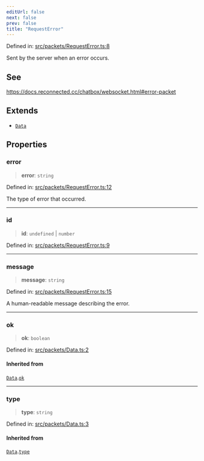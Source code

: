 ```yaml
---
editUrl: false
next: false
prev: false
title: "RequestError"
---
```


Defined in: [src/packets/RequestError.ts:8](https://github.com/ReconnectedCC/ReconnectedChat/blob/11808a4ccf9a9a1ccda66cd61ef3e2ee6db98c33/src/packets/RequestError.ts#L8)

Sent by the server when an error occurs.

## See

https://docs.reconnected.cc/chatbox/websocket.html#error-packet

## Extends

- [`Data`](/ReconnectedChat/interfaces/data/)

## Properties

### error

> **error**: `string`

Defined in: [src/packets/RequestError.ts:12](https://github.com/ReconnectedCC/ReconnectedChat/blob/11808a4ccf9a9a1ccda66cd61ef3e2ee6db98c33/src/packets/RequestError.ts#L12)

The type of error that occurred.

***

### id

> **id**: `undefined` \| `number`

Defined in: [src/packets/RequestError.ts:9](https://github.com/ReconnectedCC/ReconnectedChat/blob/11808a4ccf9a9a1ccda66cd61ef3e2ee6db98c33/src/packets/RequestError.ts#L9)

***

### message

> **message**: `string`

Defined in: [src/packets/RequestError.ts:15](https://github.com/ReconnectedCC/ReconnectedChat/blob/11808a4ccf9a9a1ccda66cd61ef3e2ee6db98c33/src/packets/RequestError.ts#L15)

A human-readable message describing the error.

***

### ok

> **ok**: `boolean`

Defined in: [src/packets/Data.ts:2](https://github.com/ReconnectedCC/ReconnectedChat/blob/11808a4ccf9a9a1ccda66cd61ef3e2ee6db98c33/src/packets/Data.ts#L2)

#### Inherited from

[`Data`](/ReconnectedChat/interfaces/data/).[`ok`](/ReconnectedChat/interfaces/data/#ok)

***

### type

> **type**: `string`

Defined in: [src/packets/Data.ts:3](https://github.com/ReconnectedCC/ReconnectedChat/blob/11808a4ccf9a9a1ccda66cd61ef3e2ee6db98c33/src/packets/Data.ts#L3)

#### Inherited from

[`Data`](/ReconnectedChat/interfaces/data/).[`type`](/ReconnectedChat/interfaces/data/#type)

